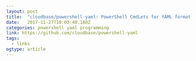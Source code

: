 ```yaml
---
layout: post 
title:  "cloudbase/powershell-yaml: PowerShell CmdLets for YAML format manipulation" 
date:   2017-11-27T10:03:40.180Z 
categories: powershell yaml programming
link: https://github.com/cloudbase/powershell-yaml 
tags:
  - links
ogtype: article 
---
```



